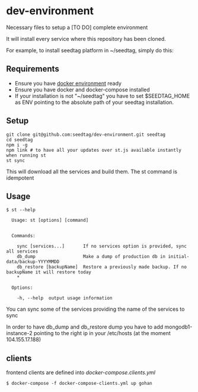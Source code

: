 # dev-environment
Necessary files to setup a [TO DO] complete environment

It will install every service where this repository has been cloned.

For example, to install seedtag platform in ~/seedtag, simply do this:

## Requirements
* Ensure you have [docker environment](https://github.com/seedtag/docker-images) ready
* Ensure you have docker and docker-compose installed
* If your installation is not "~/seedtag" you have to set $SEEDTAG_HOME as ENV pointing to the absolute path of your seedtag installation.

## Setup
```
git clone git@github.com:seedtag/dev-environment.git seedtag
cd seedtag
npm i -g
npm link # to have all your updates over st.js available instantly when running st
st sync
```

This will download all the services and build them. The st command is idempotent

## Usage
```
$ st --help

  Usage: st [options] [command]


  Commands:

    sync [services...]       If no services option is provided, sync all services
    db_dump                  Make a dump of production db in initial-data/backup-YYYYMMDD
    db_restore [backupName]  Restore a previously made backup. If no backupName it will restore today
    *

  Options:

    -h, --help  output usage information
```

You can sync some of the services providing the name of the services to sync

In order to have db_dump and db_restore dump you have to add mongodb1-instance-2 pointing to the right ip in your /etc/hosts (at the moment 104.155.17.188)

## clients
frontend clients are defined into *docker-compose.clients.yml*

`
$ docker-compose -f docker-compose-clients.yml up gohan
`
